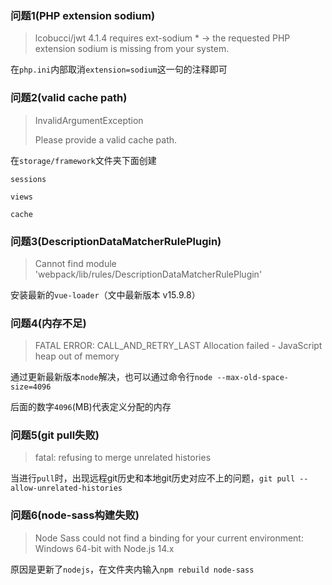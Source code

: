 ### 问题1(PHP extension sodium)

> lcobucci/jwt 4.1.4 requires ext-sodium * -> the requested PHP extension sodium is missing from your system.


在`php.ini`内部取消`extension=sodium`这一句的注释即可


### 问题2(valid cache path)


> InvalidArgumentException
>
> Please provide a valid cache path.


在`storage/framework`文件夹下面创建

`sessions`

`views`

`cache`


### 问题3(DescriptionDataMatcherRulePlugin)

>  Cannot find module 'webpack/lib/rules/DescriptionDataMatcherRulePlugin'


安装最新的`vue-loader`（文中最新版本 v15.9.8）


### 问题4(内存不足)

> FATAL ERROR: CALL_AND_RETRY_LAST Allocation failed - JavaScript heap out of memory

通过更新最新版本`node`解决，也可以通过命令行`node --max-old-space-size=4096`

后面的数字`4096`(MB)代表定义分配的内存

### 问题5(git pull失败)

>fatal: refusing to merge unrelated histories


当进行`pull`时，出现远程git历史和本地git历史对应不上的问题，`git pull --allow-unrelated-histories`


### 问题6(node-sass构建失败)

>Node Sass could not find a binding for your current environment: Windows 64-bit with Node.js 14.x


原因是更新了`nodejs`，在文件夹内输入`npm rebuild node-sass`
